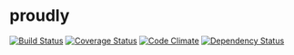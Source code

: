 # proudly

[![Build Status](https://circleci.com/gh/pempel/proudly/tree/master.svg?style=shield)](https://circleci.com/gh/pempel/proudly/tree/master)
[![Coverage Status](https://coveralls.io/repos/github/pempel/proudly/badge.svg)](https://coveralls.io/github/pempel/proudly)
[![Code Climate](https://lima.codeclimate.com/github/pempel/proudly/badges/gpa.svg)](https://lima.codeclimate.com/github/pempel/proudly)
[![Dependency Status](https://gemnasium.com/badges/github.com/pempel/proudly.svg)](https://gemnasium.com/github.com/pempel/proudly)
